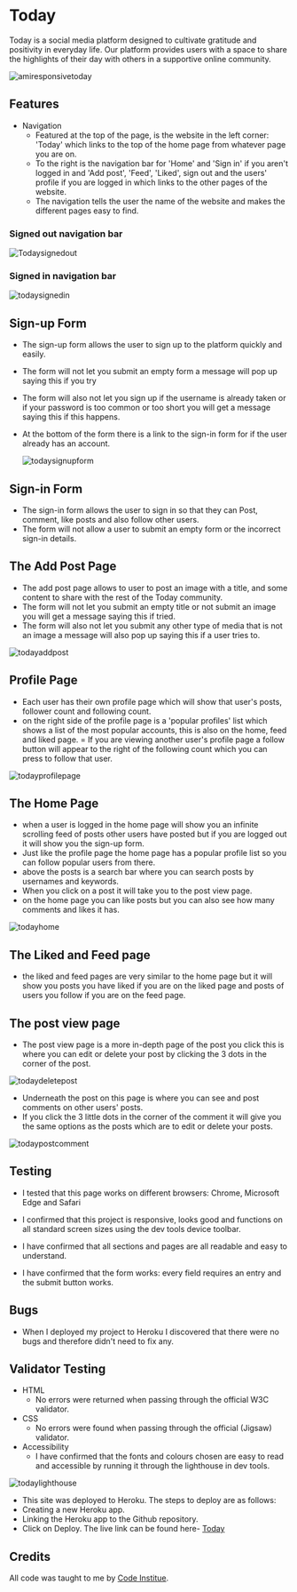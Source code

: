 # Today

Today is a social media platform designed to cultivate gratitude and positivity in everyday life. Our platform provides users with a space to share the highlights of their day with others in a supportive online community.

![amiresponsivetoday](https://github.com/user-attachments/assets/14399f84-5b5b-481c-b4bf-47691e5b069a)

## Features
* Navigation
  - Featured at the top of the page, is the website in the left corner: 'Today' which links to the top of the home page from whatever page you are on.
  - To the right is the navigation bar for 'Home' and 'Sign in' if you aren't logged in and 'Add post', 'Feed', 'Liked', sign out and the users' profile if you are logged in which links to the other pages of the website.
  - The navigation tells the user the name of the website and makes the different pages easy to find.

 ### Signed out navigation bar

 ![Todaysignedout](https://github.com/user-attachments/assets/ce16d227-7dad-4028-b239-ee742f16530a)

### Signed in navigation bar

![todaysignedin](https://github.com/user-attachments/assets/bce7285d-636b-4360-979d-6e55157268f3)


## Sign-up Form
 - The sign-up form allows the user to sign up to the platform quickly and easily.
 - The form will not let you submit an empty form a message will pop up saying this if you try
 - The form will also not let you sign up if the username is already taken or if your password is too common or too short you will get a message saying this if this happens.
 - At the bottom of the form there is a link to the sign-in form for if the user already has an account.

   ![todaysignupform](https://github.com/user-attachments/assets/e115a605-0018-41c9-b8dd-13642f2fd5a8)


## Sign-in Form
- The sign-in form allows the user to sign in so that they can Post, comment, like posts and also follow other users.
- The form will not allow a user to submit an empty form or the incorrect sign-in details.

## The Add Post Page
- The add post page allows to user to post an image with a title, and some content to share with the rest of the Today community.
- The form will not let you submit an empty title or not submit an image you will get a message saying this if tried.
- The form will also not let you submit any other type of media that is not an image a message will also pop up saying this if a user tries to.

![todayaddpost](https://github.com/user-attachments/assets/b1658a97-61a2-4aeb-a825-13d836ebfa5f)


## Profile Page
- Each user has their own profile page which will show that user's posts, follower count and following count.
- on the right side of the profile page is a 'popular profiles' list which shows a list of the most popular accounts, this is also on the home, feed and liked page.
= If you are viewing another user's profile page a follow button will appear to the right of the following count which you can press to follow that user.


![todayprofilepage](https://github.com/user-attachments/assets/34af4838-c4fd-4736-830a-3e18aa9692a7)

## The Home Page
- when a user is logged in the home page will show you an infinite scrolling feed of posts other users have posted but if you are logged out it will show you the sign-up form.
- Just like the profile page the home page has a popular profile list so you can follow popular users from there.
- above the posts is a search bar where you can search posts by usernames and keywords.
- When you click on a post it will take you to the post view page.
- on the home page you can like posts but you can also see how many comments and likes it has.


![todayhome](https://github.com/user-attachments/assets/083a7c34-2383-4519-b688-12d444f87ae1)


## The Liked and Feed page
- the liked and feed pages are very similar to the home page but it will show you posts you have liked if you are on the liked page and posts of users you follow if you are on the feed page.


## The post view page
- The post view page is a more in-depth page of the post you click this is where you can edit or delete your post by clicking the 3 dots in the corner of the post.

![todaydeletepost](https://github.com/user-attachments/assets/0a3a55e0-2255-4797-ab9f-b86a9af27456)

- Underneath the post on this page is where you can see and post comments on other users' posts.
- If you click the 3 little dots in the corner of the comment it will give you the same options as the posts which are to edit or delete your posts.

![todaypostcomment](https://github.com/user-attachments/assets/09cf69f4-a7bb-4ffa-ad47-43aefc6e3988)


## Testing
- I tested that this page works on different browsers: Chrome, Microsoft Edge and Safari

- I confirmed that this project is responsive, looks good and functions on all standard screen sizes using the dev tools device toolbar.

- I have confirmed that all sections and pages are all readable and easy to understand.

- I have confirmed that the form works: every field requires an entry and the submit button works.

## Bugs

- When I deployed my project to Heroku I discovered that there were no bugs and therefore didn't need to fix any.

## Validator Testing

- HTML
  - No errors were returned when passing through the official W3C validator.
- CSS
  - No errors were found when passing through the official (Jigsaw) validator.
- Accessibility
  - I have confirmed that the fonts and colours chosen are easy to read and accessible by running it through the lighthouse in dev tools.

![todaylighthouse](https://github.com/user-attachments/assets/be521114-408c-40fa-83b9-a6f6c98a17ec)

- This site was deployed to Heroku. The steps to deploy are as follows:
 - Creating a new Heroku app.
 - Linking the Heroku app to the Github repository.
 - Click on Deploy. 
The live link can be found here- [Today](https://bens-today-project-b2470b75d2ee.herokuapp.com/)

## Credits

All code was taught to me by [Code Institue](https://learn.codeinstitute.net/dashboard).
